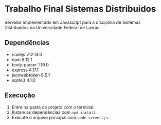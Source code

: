 # Trabalho Final Sistemas Distribuidos

Servidor implementado em Javascript para a disciplina de Sistemas Distribuídos da Universidade Federal de Lavras


## Dependências
- nodejs v12.13.0
- npm 6.12.1 
- body-parser 1.19.0
- express 4.17.1
- jsonwebtoken 8.5.1
- sqlite3 4.1.0

## Execução

1. Entre na pasta do projeto com o terminal.
2. Instale as dependências com `npm install`.
3. Execute o arquivo principal com `node server.js`.


